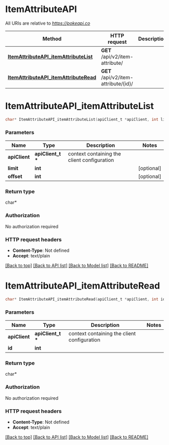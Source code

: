 # ItemAttributeAPI

All URIs are relative to *https://pokeapi.co*

Method | HTTP request | Description
------------- | ------------- | -------------
[**ItemAttributeAPI_itemAttributeList**](ItemAttributeAPI.md#ItemAttributeAPI_itemAttributeList) | **GET** /api/v2/item-attribute/ | 
[**ItemAttributeAPI_itemAttributeRead**](ItemAttributeAPI.md#ItemAttributeAPI_itemAttributeRead) | **GET** /api/v2/item-attribute/{id}/ | 


# **ItemAttributeAPI_itemAttributeList**
```c
char* ItemAttributeAPI_itemAttributeList(apiClient_t *apiClient, int limit, int offset);
```

### Parameters
Name | Type | Description  | Notes
------------- | ------------- | ------------- | -------------
**apiClient** | **apiClient_t \*** | context containing the client configuration |
**limit** | **int** |  | [optional] 
**offset** | **int** |  | [optional] 

### Return type

char*



### Authorization

No authorization required

### HTTP request headers

 - **Content-Type**: Not defined
 - **Accept**: text/plain

[[Back to top]](#) [[Back to API list]](../README.md#documentation-for-api-endpoints) [[Back to Model list]](../README.md#documentation-for-models) [[Back to README]](../README.md)

# **ItemAttributeAPI_itemAttributeRead**
```c
char* ItemAttributeAPI_itemAttributeRead(apiClient_t *apiClient, int id);
```

### Parameters
Name | Type | Description  | Notes
------------- | ------------- | ------------- | -------------
**apiClient** | **apiClient_t \*** | context containing the client configuration |
**id** | **int** |  | 

### Return type

char*



### Authorization

No authorization required

### HTTP request headers

 - **Content-Type**: Not defined
 - **Accept**: text/plain

[[Back to top]](#) [[Back to API list]](../README.md#documentation-for-api-endpoints) [[Back to Model list]](../README.md#documentation-for-models) [[Back to README]](../README.md)

